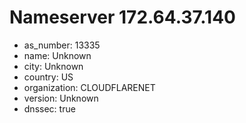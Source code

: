 # Nameserver 172.64.37.140

* as_number: 13335
* name: Unknown
* city: Unknown
* country: US
* organization: CLOUDFLARENET
* version: Unknown
* dnssec: true
